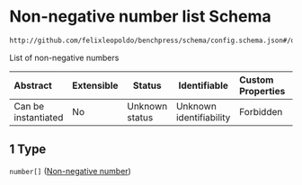 # Non-negative number list Schema

```txt
http://github.com/felixleopoldo/benchpress/schema/config.schema.json#/definitions/flexnonnegnum/anyOf/1
```

List of non-negative numbers


| Abstract            | Extensible | Status         | Identifiable            | Custom Properties | Additional Properties | Access Restrictions | Defined In                                                                  |
| :------------------ | ---------- | -------------- | ----------------------- | :---------------- | --------------------- | ------------------- | --------------------------------------------------------------------------- |
| Can be instantiated | No         | Unknown status | Unknown identifiability | Forbidden         | Allowed               | none                | [config.schema.json\*](../../out/config.schema.json "open original schema") |

## 1 Type

`number[]` ([Non-negative number](config-definitions-non-negative-number.md))
